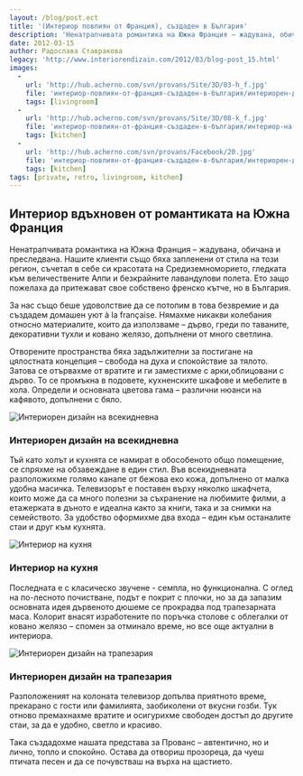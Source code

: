 ```yaml
---
layout: /blog/post.ect
title: '(Интериор повлиян от Франция), създаден в България'
description: 'Ненатрапчивата романтика на Южна Франция – жадувана, обичана и преследвана. Нашите клиенти също бяха запленени от стила на този регион, съчетал в себе си красотата на Средиземноморието, гледката към величествените Алпи и безкрайните лавандулови полета. Ето защо пожелаха да притежават свое собствено френско кътче, но в България.'
date: 2012-03-15
author: Радослава Ставракова
legacy: 'http://www.interiorendizain.com/2012/03/blog-post_15.html'
images:
  -
    url: 'http://hub.acherno.com/svn/provans/Site/3D/03-h_f.jpg'
    file: 'интериор-повлиян-от-франция-създаден-в-българия/интериорен-дизайн-на-всекиденевна.jpg'
    tags: [livingroom]
  -
    url: 'http://hub.acherno.com/svn/provans/Site/3D/08-k_f.jpg'
    file: 'интериор-повлиян-от-франция-създаден-в-българия/интериор-на-кухня.jpg'
    tags: [kitchen]
  -
    url: 'http://hub.acherno.com/svn/provans/Facebook/20.jpg'
    file: 'интериор-повлиян-от-франция-създаден-в-българия/интериорен-дизайн-на-трапезария.jpg'
    tags: [kitchen]
tags: [private, retro, livingroom, kitchen]
---
```

## Интериор вдъхновен от **романтиката на Южна Франция**
Ненатрапчивата романтика на Южна Франция – жадувана, обичана и преследвана. Нашите клиенти също бяха запленени от стила на този регион, съчетал в себе си красотата на Средиземноморието, гледката към величествените Алпи и безкрайните лавандулови полета. Ето защо пожелаха да притежават свое собствено френско кътче, но в България. 

За нас също беше удоволствие да се потопим в това безвремие и да създадем домашен уют à la française. Нямахме никакви колебания относно материалите, които да използваме – дърво, греди по таваните, декоративни тухли и ковано желязо, допълнени от много светлина. 

Отворените пространства бяха задължителни за постигане на цялостната концепция – свобода на духа и спокойствие за тялото. Затова се отървахме от вратите и ги заместихме с арки,облицовани с дърво. То се промъкна в подовете, кухненските шкафове и мебелите в хола. Определи и основната цветова гама – различни нюанси на кафявото, допълнени с бяло. 

![Интериорен дизайн на всекидневна](интериор-повлиян-от-франция-създаден-в-българия/интериорен-дизайн-на-всекиденевна.jpg)
### Интериорен дизайн на **всекидневна**

Тъй като холът и кухнята се намират в обособеното общо помещение, се спряхме на обзавеждане в един стил. Във всекидневната разположихме голямо канапе от бежова еко кожа, допълнено от малка удобна масичка. Телевизорът е поставен върху няколко шкафчета, които може да са много полезни за съхранение на любимите филми, а етажерката в дъното е идеална както за книги, така и за снимки на семейството. За удобство оформихме два входа – един към останалите стаи и друг към кухнята.

![Интериор на кухня](интериор-повлиян-от-франция-създаден-в-българия/интериор-на-кухня.jpg)
### Интериор на **кухня**

Последната е с класическо звучене - семпла, но функционална. С оглед на по-лесното почистване, подът е покрит с плочки, но за да запазим основната идея дървеното дюшеме се прокрадва под трапезарната маса. Колорит внасят изработените по поръчка столове с облегалки от ковано желязо – спомен за отминало време, но все още актуални в интериора.

![Интериорен дизайн на трапезария](интериор-повлиян-от-франция-създаден-в-българия/интериорен-дизайн-на-трапезария.jpg)
### Интериорен дизайн на **трапезария**

 Разположеният на колоната телевизор допълва приятното време, прекарано с гости или фамилията, заобиколени от вкусни гозби. Тук отново премахнахме вратите и осигурихме свободен достъп до другите стаи, за да е удобно, светло и красиво.

 Така създадохме нашата представа за Прованс – автентично, но и лично, топло и спокойно. Остава да отвориш прозореца, да чуеш птичата песен и да се почувстваш на върха на щастието. 